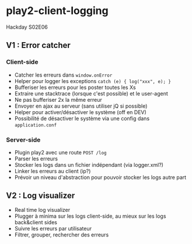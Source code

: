 play2-client-logging
====================

Hackday S02E06

## V1 : Error catcher

### Client-side
* Catcher les erreurs dans `window.onError`
* Helper pour logger les exceptions `catch (e) { log("xxx", e); }`
* Bufferiser les erreurs pour les poster toutes les Xs
* Extraire une stacktrace (lorsque c'est possible) et le user-agent
* Ne pas bufferiser 2x la même erreur
* Envoyer en ajax au serveur (sans utiliser jQ si possible)
* Helper pour activer/désactiver le système (off en DEV)
* Possibilité de désactiver le système via une config dans `application.conf`

### Server-side 
* Plugin play2 avec une route `POST /log`
* Parser les erreurs
* Stocker les logs dans un fichier indépendant (via logger.xml?)
* Linker les erreurs au client (ip?)
* Prévoir un niveau d'abstraction pour pouvoir stocker les logs autre part

## V2 : Log visualizer

* Real time log visualizer
* Plugger à minima sur les logs client-side, au mieux sur les logs back&client sides
* Suivre les erreurs par utilisateur
* Filtrer, grouper, rechercher des erreurs
